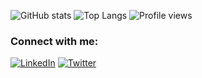 ![GitHub stats](https://github-readme-stats.vercel.app/api?username=YOUR_GITHUB_USERNAME&show_icons=true&theme=radical)
![Top Langs](https://github-readme-stats.vercel.app/api/top-langs/?username=YOUR_GITHUB_USERNAME&layout=compact&theme=radical)
![Profile views](https://gpvc.arturio.dev/YOUR_GITHUB_USERNAME)

### Connect with me:
[![LinkedIn](https://img.shields.io/badge/-LinkedIn-blue?style=flat&logo=Linkedin&logoColor=white)](https://linkedin.com/in/YOUR_LINKEDIN)
[![Twitter](https://img.shields.io/badge/-Twitter-blue?style=flat&logo=Twitter&logoColor=white)](https://twitter.com/YOUR_TWITTER)

